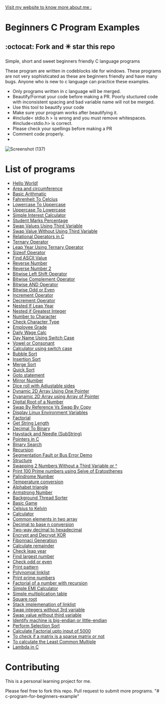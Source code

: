 
[Visit my website to know more about me :](https://asrafulme.netlify.app/)
# Beginners C Program Examples
## :octocat: Fork and :eight_pointed_black_star: star this repo
Simple, short and sweet  beginners friendly C language programs 

These program are written in codeblocks ide for windows. These programs are not very sophisticated as these are beginners friendly and have many bugs. Anyone who is new to c language can practice these examples. 

- Only programs written in c language will be merged.
- Beautify/Format your code before making a PR. Poorly stuctured code with inconsistent spacing and bad variable name will not be merged. 
- Use this tool to beautify your code 
- Make sure your program works after beautifying it.
- #include< stdio.h > is wrong and you must remove whitespaces. #include<stdio.h> is correct.
- Please check your spellings before making a PR
- Comment code properly.
- 
![Screenshot (137)](https://user-images.githubusercontent.com/64266026/221255834-b48a3f07-1a84-4538-8d7d-d1fc46443d94.png)


# List of programs
- [Hello World!](https://github.com/asrafulsharker/c-program-for-beginners-example/blob/main/HelloWorld.c)
- [Area and circumference](https://github.com/asrafulsharker/c-program-for-beginners-example/blob/main/AreaAndCircumference.c)
- [Basic Arithmatic](https://github.com/asrafulsharker/c-program-for-beginners-example/blob/main/BasicArithmatic.c)
- [Fahrenheit To Celcius](https://github.com/asrafulsharker/c-program-for-beginners-example/blob/main/FahrenheitToCelciusConv.c)
- [Lowercase To Uppercase](https://github.com/asrafulsharker/c-program-for-beginners-example/blob/main/LowercaseToUppercase.c)
- [Uppercase To Lowercase](https://github.com/asrafulsharker/c-program-for-beginners-example/blob/main/UppercaseToLowercase.c)
- [Simple Interest Calculator](https://github.com/asrafulsharker/c-program-for-beginners-example/blob/main/SimpleInterestCalculator.c)
- [Student Marks Percentage](https://github.com/asrafulsharker/c-program-for-beginners-example/blob/main/StudentMarksPercentage.c)
- [Swap Values Using Third Variable](https://github.com/asrafulsharker/c-program-for-beginners-example/blob/main/SwapValueUsingThirdVariable.c)
- [Swap Value Without Using Third Variable](https://github.com/asrafulsharker/c-program-for-beginners-example/blob/main/SwapValueWithoutUsingThirdVariable.c)
- [Relational Operators in C](https://github.com/asrafulsharker/c-program-for-beginners-example/blob/main/RelationalOperators.c)
- [Ternary Operator](https://github.com/asrafulsharker/c-program-for-beginners-example/blob/main/TernaryOperator.c)
- [Leap Year Using Ternary Operator](https://github.com/asrafulsharker/c-program-for-beginners-example/blob/main/LeapYearTernaryOperator.c)
- [Sizeof Operator](https://github.com/asrafulsharker/c-program-for-beginners-example/blob/main/SizeofOperator.c)
- [Find ASCII Value](https://github.com/asrafulsharker/c-program-for-beginners-example/blob/main/FindAsciiValue.c)
- [Reverse Number](https://github.com/asrafulsharker/c-program-for-beginners-example/blob/main/ReverseNumber.c)
- [Reverse Number 2](https://github.com/asrafulsharker/c-program-for-beginners-example/blob/main/ReverseNumber2.c)
- [Bitwise Left Shift Operator](https://github.com/asrafulsharker/c-program-for-beginners-example/blob/main/BitwiseLeftshiftOperator.c)
- [Bitwise Complement Operator](https://github.com/asrafulsharker/c-program-for-beginners-example/blob/main/BitwiseComplementOperator.c)
- [Bitwise AND Operator](https://github.com/asrafulsharker/c-program-for-beginners-example/blob/main/BitwiseAndOperator.c)
- [Bitwise Odd or Even](https://github.com/asrafulsharker/c-program-for-beginners-example/blob/main/BitwiseOddOrEven.c)
- [Increment Operator](https://github.com/asrafulsharker/c-program-for-beginners-example/blob/main/IncrementOperator.c)
- [Decrement Operator](https://github.com/asrafulsharker/c-program-for-beginners-example/blob/main/DecrementOperator.c)
- [Nested If Leap Year](https://github.com/asrafulsharker/c-program-for-beginners-example/blob/main/NestedIfLeapYear.c)
- [Nested if Greatest Integer](https://github.com/gasrafulsharker/c-program-for-beginners-example/blob/main/NestedifGreatestInteger.c)
- [Number to Character](https://github.com/asrafulsharker/c-program-for-beginners-example/blob/main/Number-to-Character.c)
- [Check Character Type](https://github.com/asrafulsharker/c-program-for-beginners-example/blob/main/CheckCharacterType.c)
- [Employee Grade](https://github.com/asrafulsharker/c-program-for-beginners-example/blob/main/EmployeeGrade.c)
- [Daily Wage Calc](https://github.com/asrafulsharker/c-program-for-beginners-example/blob/main/DailyWageCalc.c)
- [Day Name Using Switch Case](https://github.com/asrafulsharker/c-program-for-beginners-example/blob/main/DayNameUsingSwitchCase.c)
- [Vowel or Consonant](https://github.com/asrafulsharker/c-program-for-beginners-example/blob/main/VowelorConsonant.c)
- [Calculator using switch case](https://github.com/asrafulsharker/c-program-for-beginners-example/blob/main/CalcUsingSwitchCase.c)
- [Bubble Sort](https://github.com/asrafulsharker/c-program-for-beginners-example/blob/main/BubbleSort.c)
- [Insertion Sort](https://github.com/asrafulsharker/c-program-for-beginners-example/blob/main/Insertionsort.c)
- [Merge Sort](https://github.com/gasrafulsharker/c-program-for-beginners-example/blob/main/Mergesort.c)
- [Quick Sort](https://github.com/asrafulsharker/c-program-for-beginners-example/blob/main/Quicksort.c)
- [Goto statement](https://github.com/asrafulsharker/c-program-for-beginners-example/blob/main/GotoStatementEvenOrOdd.c)
- [Mirror Number](https://github.com/asrafulsharker/c-program-for-beginners-example/blob/main/MirrorNumber.c)
- [Dice roll with Adjustable sides](https://github.com/asrafulsharker/c-program-for-beginners-example/blob/main/master/DiceRoll.c)
- [Dynamic 2D Array Using One Pointer](https://github.com/asrafulsharker/c-program-for-beginners-example/blob/main/DynamicTwoDArrayUsingOnePointer.c)
- [Dyanamic 2D Array using Array of Pointer](https://github.com/asrafulsharker/c-program-for-beginners-example/blob/main/DynamicTwoDArrayUsingArrayOfPointer.c)
- [Digital Root of a Number](https://github.com/asrafulsharker/c-program-for-beginners-example/blob/main/DigitalRoot.c)
- [Swap By Reference Vs Swap By Copy](https://github.com/asrafulsharker/c-program-for-beginners-example/blob/main/SwapByRefandCopy.c)
- [Display Linux Environment Variables](https://github.com/asrafulsharker/c-program-for-beginners-example/blob/main/DisplayLinuxEnvirmentVariables.c)
- [Factorial](https://github.com/asrafulsharker/c-program-for-beginners-example/blob/main/Factorial.c)
- [Get String Length](https://github.com/asrafulsharker/c-program-for-beginners-example/blob/main/StringLength.c)
- [Decimal To Binary](https://github.com/asrafulsharker/c-program-for-beginners-example/blob/main/DecimalToBinary.c)
- [Haystack and Needle (SubString)](https://github.com/asrafulsharker/c-program-for-beginners-example/blob/main/HaystackAndNeedle_SubString.c)
- [Pointers in C](https://github.com/asrafulsharker/c-program-for-beginners-example/blob/main/Pointers.c)
- [Binary Search](https://github.com/asrafulsharker/c-program-for-beginners-example/blob/main/BinarySearch.c)
- [Recursion](https://github.com/asrafulsharker/c-program-for-beginners-example/blob/main/Recursion.c)
- [Segmentation Fault or Bus Error Demo](https://github.com/asrafulsharker/c-program-for-beginners-example/blob/main/SegmentationFaultorBusErrorDemo.c)
- [Structure](https://github.com/asrafulsharker/c-program-for-beginners-example/blob/main/Structure.c)
- [Swapping 2 Numbers Without a Third Variable or ^](https://github.com/asrafulsharker/c-program-for-beginners-example/blob/main/FactorialEratosthenes/SwapIntegersWithout3rdVariable(Arithmatic).c)
- [Print 100 Prime numbers using Seive of Eratosthenes](https://github.com/asrafulsharker/c-program-for-beginners-example/blob/main/FactorialEratosthenes/PrimeByEratosthenes.c)
- [Palindrome Number](https://github.com/asrafulsharker/c-program-for-beginners-example/blob/main/PalindromeNumber.c)
- [Temperature conversion](https://github.com/asrafulsharker/c-program-for-beginners-example/blob/main/AllTempScalesConv.c)
- [Alphabet triangle](https://github.com/asrafulsharker/c-program-for-beginners-example/blob/main/alphabetTriangle.cpp)
- [Armstrong Number](https://github.com/asrafulsharker/c-program-for-beginners-example/blob/main/ArmstrongNumber.c)
- [Background Thread Sorter](https://github.com/asrafulsharker/c-program-for-beginners-example/blob/main/BackgroundThreadSorter.c)
- [Basic Game](https://github.com/asrafulsharker/c-program-for-beginners-example/blob/main/BasicGame.c)
- [Celsius to Kelvin](https://github.com/asrafulsharker/c-program-for-beginners-example/blob/main/CelciusToKelvinConv.c)
- [Calculator](https://github.com/asrafulsharker/c-program-for-beginners-example/blob/main/combine_calculator.c)
- [Common elements in two array](https://github.com/asrafulsharker/c-program-for-beginners-example/blob/main/CommonElementsInTwoArrays.c)
- [Decimal to base n conversion](https://github.com/asrafulsharker/c-program-for-beginners-example/blob/main/DecimalToBaseN.c)
- [Two-way decimal to hexadecimal](https://github.com/asrafulsharker/c-program-for-beginners-example/blob/main/DecimalToHexadecimalViceVersa.c)
- [Encrypt and Decrypt XOR](https://github.com/asrafulsharker/c-program-for-beginners-example/blob/main/EncryptDecryptXOR.c)
- [Fibonnaci Generation](https://github.com/asrafulsharker/c-program-for-beginners-example/blob/main/FibonacciGeneration.c)
- [Calculate remainder](https://github.com/asrafulsharker/c-program-for-beginners-example/blob/main/FindRemainder.c)
- [Check leap year](https://github.com/asrafulsharker/c-program-for-beginners-example/blob/main/isInputLeapYear.c)
- [Find largest number](https://github.com/gasrafulsharker/c-program-for-beginners-example/blob/main/Largest.c)
- [Check odd or even](https://github.com/asrafulsharker/c-program-for-beginners-example/blob/main/oddandeven.c)
- [Print pattern](https://github.com/asrafulsharker/c-program-for-beginners-example/blob/main/Pattern1.c)
- [Polynomial linklist](https://github.com/asrafulsharker/c-program-for-beginners-example/blob/main/Polynomial_linklist.c)
- [Print prime numbers](https://github.com/asrafulsharker/c-program-for-beginners-example/blob/main/Prime.c)
- [Factorial of a number with recursion](https://github.com/asrafulsharker/c-program-for-beginners-example/blob/main/RecursiveFactorial.c)
- [Simple EMI Calculator](https://github.com/asrafulsharker/c-program-for-beginners-example/blob/main/SimpleEMICalculator.c)
- [Simple multiplication table](https://github.com/asrafulsharker/c-program-for-beginners-example/blob/main/SimpleMultiplicationTable.c)
- [Square root](https://github.com/asrafulsharker/c-program-for-beginners-example/blob/main/SquareRoot.c)
- [Stack implemenation of linklist](https://github.com/asrafulsharker/c-program-for-beginners-example/blob/main//Stack%20-%20Linked%20List.c)
- [Swap integers without 3rd variable](https://github.com/asrafulsharker/c-program-for-beginners-example/blob/main//SwapIntegers.c)
- [Swap value without third variable](https://github.com/asrafulsharker/c-program-for-beginners-example/blob/main/SwapValueWithoutUsingThirdVariable.c)
- [Identify machine is big-endian or little-endian](https://github.com/asrafulsharker/c-program-for-beginners-example/blob/main/endian.c)
- [Perform Selection Sort](https://github.com/asrafulsharker/c-program-for-beginners-example/blob/main/SelectionSort.c)
- [Calculate Factorial upto input of 5000](https://github.com/asrafulsharker/c-program-for-beginners-example/blob/main/large_factorial.c)
- [To check if a matrix is a sparse matrix or not](https://github.com/asrafulsharker/c-program-for-beginners-example/blob/main/SparseMatrix_017.c)
- [To calculate the Least Common Multiple](https://github.com/asrafulsharker/c-program-for-beginners-example/blob/main/lcm.c)
- [Lambda in C](https://github.com/asrafulsharker/c-program-for-beginners-example/blob/main/lambda_in_c.c)
# Contributing
This is a personal learning project for me.

Please feel free to fork this repo. Pull request to submit more programs.
"# c-program-for-beginners-example" 
